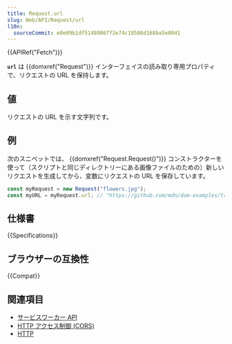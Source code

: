 ```yaml
---
title: Request.url
slug: Web/API/Request/url
l10n:
  sourceCommit: e0e09b1df51489867f2e74c18586d168ba5e00d1
---
```


{{APIRef("Fetch")}}

**`url`** は {{domxref("Request")}} インターフェイスの読み取り専用プロパティで、リクエストの URL を保持します。

## 値

リクエストの URL を示す文字列です。

## 例

次のスニペットでは、 {{domxref("Request.Request()")}} コンストラクターを使って（スクリプトと同じディレクトリーにある画像ファイルのための）新しいリクエストを生成してから、変数にリクエストの URL を保存しています。

```js
const myRequest = new Request("flowers.jpg");
const myURL = myRequest.url; // "https://github.com/mdn/dom-examples/tree/main/fetch/fetch-request/flowers.jpg"
```

## 仕様書

{{Specifications}}

## ブラウザーの互換性

{{Compat}}

## 関連項目

- [サービスワーカー API](/ja/docs/Web/API/Service_Worker_API)
- [HTTP アクセス制御 (CORS)](/ja/docs/Web/HTTP/CORS)
- [HTTP](/ja/docs/Web/HTTP)
